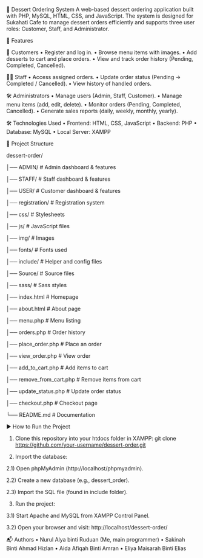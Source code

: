 🍰 Dessert Ordering System
A web-based dessert ordering application built with PHP, MySQL, HTML, CSS, and JavaScript. The system is designed for Sukahati Cafe to manage dessert orders efficiently and supports three user roles: Customer, Staff, and Administrator.

📖 Features

👤 Customers
• Register and log in.
• Browse menu items with images.
• Add desserts to cart and place orders.
• View and track order history (Pending, Completed, Cancelled).

👨‍🍳 Staff
• Access assigned orders.
• Update order status (Pending → Completed / Cancelled).
• View history of handled orders.

🛠️ Administrators
• Manage users (Admin, Staff, Customer).
• Manage menu items (add, edit, delete).
• Monitor orders (Pending, Completed, Cancelled).
• Generate sales reports (daily, weekly, monthly, yearly).

🛠️ Technologies Used
• Frontend: HTML, CSS, JavaScript
• Backend: PHP
• Database: MySQL
• Local Server: XAMPP

📂 Project Structure

dessert-order/

│── ADMIN/           # Admin dashboard & features

│── STAFF/           # Staff dashboard & features

│── USER/            # Customer dashboard & features

│── registration/    # Registration system

│── css/             # Stylesheets

│── js/              # JavaScript files

│── img/             # Images

│── fonts/           # Fonts used

│── include/         # Helper and config files

│── Source/          # Source files

│── sass/            # Sass styles

│── index.html        # Homepage

│── about.html        # About page

│── menu.php         # Menu listing

│── orders.php       # Order history

│── place_order.php  # Place an order

│── view_order.php  # View order

│── add_to_cart.php  # Add items to cart

│── remove_from_cart.php # Remove items from cart

│── update_status.php  # Update order status

│── checkout.php     # Checkout page

└── README.md        # Documentation

▶️ How to Run the Project
1. Clone this repository into your htdocs folder in XAMPP:
git clone https://github.com/your-username/dessert-order.git

2. Import the database:
   
2.1) Open phpMyAdmin (http://localhost/phpmyadmin).

2.2) Create a new database (e.g., dessert_order).

2.3) Import the SQL file (found in include folder).

3. Run the project:
   
3.1) Start Apache and MySQL from XAMPP Control Panel.
   
3.2) Open your browser and visit:
http://localhost/dessert-order/

📬 Authors
• Nurul Alya binti Ruduan (Me, main programmer)
• Sakinah Binti Ahmad Hizlan
• Aida Afiqah Binti Amran
• Eliya Maisarah Binti Elias
